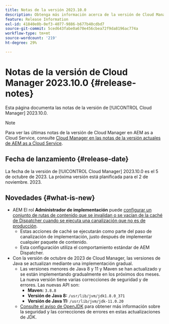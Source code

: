 ```yaml
---
title: Notas de la versión 2023.10.0
description: Obtenga más información acerca de la versión de Cloud Manager 2023.10.0.
feature: Release Information
exl-id: 41840e0b-0ef3-4077-9886-b677b40cdbd7
source-git-commit: 5ced643fabe0a670e456cbea72f9da8196ac774a
workflow-type: tm+mt
source-wordcount: '219'
ht-degree: 29%

---
```


# Notas de la versión de Cloud Manager 2023.10.0 {#release-notes}

Esta página documenta las notas de la versión de [!UICONTROL Cloud Manager] 2023.10.0.

>[!NOTE]
>
>Para ver las últimas notas de la versión de Cloud Manager en AEM as a Cloud Service, consulte [Cloud Manager en las notas de la versión actuales de AEM as a Cloud Service](https://experienceleague.adobe.com/en/docs/experience-manager-cloud-service/content/release-notes/cloud-manager/current).

## Fecha de lanzamiento {#release-date}

La fecha de la versión de [!UICONTROL Cloud Manager] 2023.10.0 es el 5 de octubre de 2023. La próxima versión está planificada para el 2 de noviembre. 2023.

## Novedades {#what-is-new}

* AEM El rol **Administrador de implementación** puede [configurar un conjunto de rutas de contenido que se invalidan o se vacían de la caché de Dispatcher cuando se ejecuta una canalización que no es de producción](/help/using/non-production-pipelines.md).
   * Estas acciones de caché se ejecutarán como parte del paso de canalización de implementación, justo después de implementar cualquier paquete de contenido.
   * Esta configuración utiliza el comportamiento estándar de AEM Dispatcher.
* Con la versión de octubre de 2023 de Cloud Manager, las versiones de Java se actualizan mediante una implementación gradual.
   * Las versiones menores de Java 8 y 11 y Maven se han actualizado y se están implementando gradualmente en los próximos dos meses. La nueva versión tiene varias correcciones de seguridad y de errores. Las nuevas API son:
      * **Maven:** `3.8.8`
      * **Versión de Java 8:** `/usr/lib/jvm/jdk1.8.0_371`
      * **Versión de Java 11:** `/usr/lib/jvm/jdk-11.0.20`
   * [Consulte el aviso de OpenJDK](https://openjdk.org/groups/vulnerability/advisories/) para obtener más información sobre la seguridad y las correcciones de errores en estas actualizaciones de JDK.
